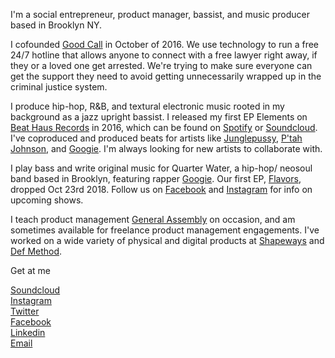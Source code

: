 I'm a social entrepreneur, product manager, bassist, and music producer based in Brooklyn NY.

I cofounded [Good Call](https://goodcall.nyc) in October of 2016. We use technology to run a free 24/7 hotline that allows anyone to connect with a free lawyer right away, if they or a loved one get arrested. We're trying to make sure everyone can get the support they need to avoid getting unnecessarily wrapped up in the criminal justice system.

I produce hip-hop, R&B, and textural electronic music rooted in my background as a jazz upright bassist. I released my first EP Elements on [Beat Haus Records](http://www.beathausshow.com/) in 2016, which can be found on [Spotify](https://open.spotify.com/album/2dmybITq1IS3sY6umWr08y) or [Soundcloud](https://soundcloud.com/beathausshow/sets/cousin-gabriel-elements-ep). I've coproduced and produced beats for artists like [Junglepussy](https://soundcloud.com/junglepussy/spicy-103-fm-prod-by-shy-guy-cousin-gabriel), [P'tah Johnson](https://soundcloud.com/ptahmusic/selfish-love), and [Googie](https://open.spotify.com/track/7koPcRaQ00wjomx9wwjDhs?si=4hwuqISaTaqafREMsJzhpw). I'm always looking for new artists to collaborate with.

I play bass and write original music for Quarter Water, a hip-hop/ neosoul band based in Brooklyn, featuring rapper [Googie](https://www.facebook.com/GoogieGoHard/). Our first EP, [Flavors](https://open.spotify.com/album/4aTv1Z6TJgvh9lakQGQ8xs?si=6UUsBq86TzeZ8YZimM02cQ), dropped Oct 23rd 2018. Follow us on [Facebook](https://www.facebook.com/quarterwatermusic/) and [Instagram](https://www.facebook.com/quarterwatermusic/) for info on upcoming shows. 

I teach product management [General Assembly](https://generalassemb.ly/) on occasion, and am sometimes available for freelance product management engagements. I've worked on a wide variety of physical and digital products at [Shapeways](https://www.shapeways.com/) and [Def Method](https://www.defmethod.com/).


Get at me


[Soundcloud](https://soundcloud.com/cousingabriel) <br>
[Instagram](https://www.instagram.com/cousingabriel/) <br>
[Twitter](https://twitter.com/cousingabriel) <br>
[Facebook](https://www.facebook.com/public/Gabriel-Leader-Rose) <br>
[Linkedin](https://www.linkedin.com/in/gabriel-leader-rose-92807127) <br>
[Email](mailto:gleaderrose@gmail.com) <br>
